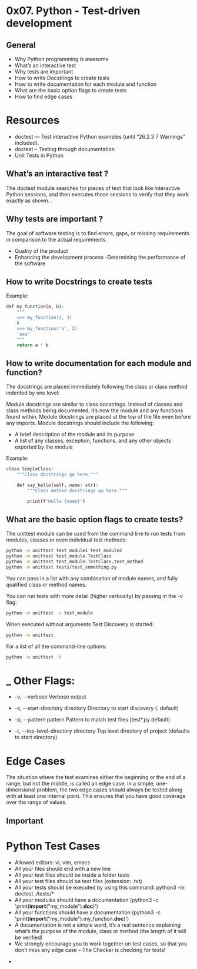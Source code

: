 # 0x07. Python - Test-driven development

## General

* Why Python programming is awesome
* What’s an interactive test
* Why tests are important
* How to write Docstrings to create tests
* How to write documentation for each module and function
* What are the basic option flags to create tests
* How to find edge cases

# Resources

* doctest — Test interactive Python examples (until “26.2.3 7 Warnings” included).
* doctest – Testing through documentation
* Unit Tests in Python

## What’s an interactive test ?

The doctest module searches for pieces of text that look like interactive Python sessions, and then executes those sessions to verify that they work exactly as shown. .

## Why tests are important ?

The goal of software testing is to find errors, gaps, or missing requirements in comparison to the actual requirements.

 - Quality of the product
 - Enhancing the development process
  -Determining the performance of the software

## How to write Docstrings to create tests

Example:

```sh
def my_function(a, b):
    """
    >>> my_function(2, 3)
    6
    >>> my_function('a', 3)
    'aaa'
    """
    return a * b
```

## How to write documentation for each module and function?

The docstrings are placed immediately following the class or class method indented by one level:

Module docstrings are similar to class docstrings. Instead of classes and class methods being documented, it’s now the module and any functions found within. Module docstrings are placed at the top of the file even before any imports. Module docstrings should include the following:

 - A brief description of the module and its purpose
 - A list of any classes, exception, functions, and any other objects exported by the module

Example:

```sh
class SimpleClass:
    """Class docstrings go here."""

    def say_hello(self, name: str):
        """Class method docstrings go here."""

        print(f'Hello {name}')
```

## What are the basic option flags to create tests?

The unittest module can be used from the command line to run tests from modules, classes or even individual test methods:

```sh
python -m unittest test_module1 test_module2
python -m unittest test_module.TestClass
python -m unittest test_module.TestClass.test_method
python -m unittest tests/test_something.py
```
You can pass in a list with any combination of module names, and fully qualified class or method names.

You can run tests with more detail (higher verbosity) by passing in the -v flag:

```sh
python -m unittest -v test_module
```
When executed without arguments Test Discovery is started:

```sh
python -m unittest
```

For a list of all the command-line options:

```sh
python -m unittest -h
```

# _ Other Flags:

- -v, --verbose
Verbose output

- -s, --start-directory directory
Directory to start discovery (. default)

- -p, --pattern pattern
Pattern to match test files (test*.py default)

- -t, --top-level-directory directory
Top level directory of project (defaults to start directory)

# Edge Cases

The situation where the test examines either the beginning or the end of a range, but not the middle, is called an edge case. In a simple, one-dimensional problem, the two edge cases should always be tested along with at least one internal point. This ensures that you have good coverage over the range of values.

## Important

# Python Test Cases

- Allowed editors: vi, vim, emacs
- All your files should end with a new line
- All your test files should be inside a folder tests
- All your test files should be text files (extension: .txt)
- All your tests should be executed by using this command: python3 -m doctest ./tests/*
- All your modules should have a documentation (python3 -c 'print(__import__("my_module").__doc__)')
- All your functions should have a documentation (python3 -c 'print(__import__("my_module").my_function.__doc__)')
- A documentation is not a simple word, it’s a real sentence explaining what’s the purpose of the module, class or method (the length of it will be verified)
- We strongly encourage you to work together on test cases, so that you don’t miss any edge case – The Checker is checking for tests!
+